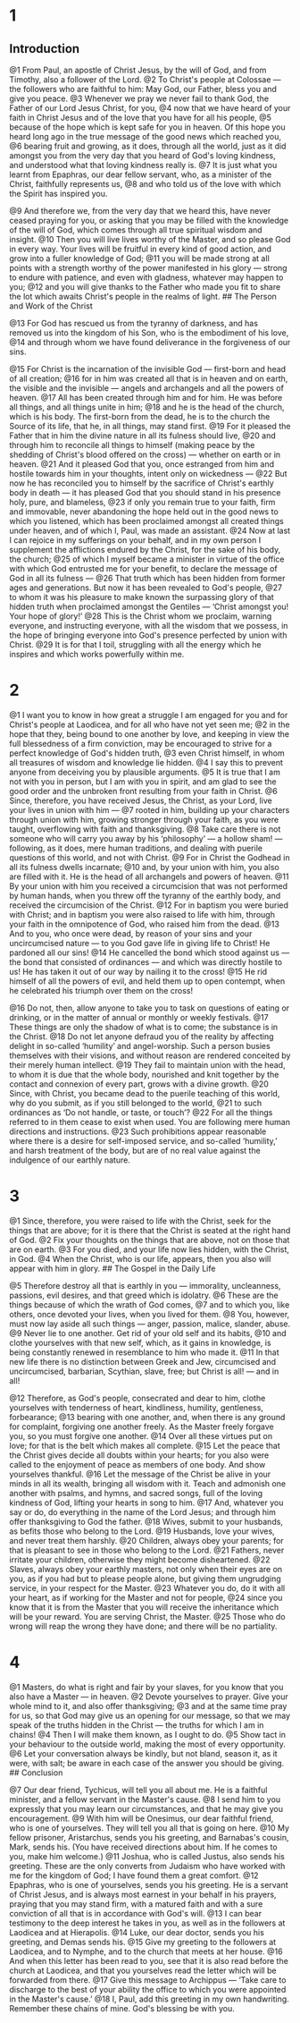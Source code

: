 # 1 
## Introduction
@1 From Paul, an apostle of Christ Jesus, by the will of God, and from Timothy, also a follower of the Lord. @2 To Christ's people at Colossae — the followers who are faithful to him: May God, our Father, bless you and give you peace. @3 Whenever we pray we never fail to thank God, the Father of our Lord Jesus Christ, for you, @4 now that we have heard of your faith in Christ Jesus and of the love that you have for all his people, @5 because of the hope which is kept safe for you in heaven. Of this hope you heard long ago in the true message of the good news which reached you, @6 bearing fruit and growing, as it does, through all the world, just as it did amongst you from the very day that you heard of God's loving kindness, and understood what that loving kindness really is. @7 It is just what you learnt from Epaphras, our dear fellow servant, who, as a minister of the Christ, faithfully represents us, @8 and who told us of the love with which the Spirit has inspired you. 

@9 And therefore we, from the very day that we heard this, have never ceased praying for you, or asking that you may be filled with the knowledge of the will of God, which comes through all true spiritual wisdom and insight. @10 Then you will live lives worthy of the Master, and so please God in every way. Your lives will be fruitful in every kind of good action, and grow into a fuller knowledge of God; @11 you will be made strong at all points with a strength worthy of the power manifested in his glory — strong to endure with patience, and even with gladness, whatever may happen to you; @12 and you will give thanks to the Father who made you fit to share the lot which awaits Christ's people in the realms of light. ## 
The Person and Work of the Christ 

@13 For God has rescued us from the tyranny of darkness, and has removed us into the kingdom of his Son, who is the embodiment of his love, @14 and through whom we have found deliverance in the forgiveness of our sins. 

@15 For Christ is the incarnation of the invisible God — first-born and head of all creation; @16 for in him was created all that is in heaven and on earth, the visible and the invisible — angels and archangels and all the powers of heaven. @17 All has been created through him and for him. He was before all things, and all things unite in him; @18 and he is the head of the church, which is his body. The first-born from the dead, he is to the church the Source of its life, that he, in all things, may stand first. @19 For it pleased the Father that in him the divine nature in all its fulness should live, @20 and through him to reconcile all things to himself (making peace by the shedding of Christ's blood offered on the cross) — whether on earth or in heaven. @21 And it pleased God that you, once estranged from him and hostile towards him in your thoughts, intent only on wickedness — @22 But now he has reconciled you to himself by the sacrifice of Christ's earthly body in death — it has pleased God that you should stand in his presence holy, pure, and blameless, @23 if only you remain true to your faith, firm and immovable, never abandoning the hope held out in the good news to which you listened, which has been proclaimed amongst all created things under heaven, and of which I, Paul, was made an assistant. @24 Now at last I can rejoice in my sufferings on your behalf, and in my own person I supplement the afflictions endured by the Christ, for the sake of his body, the church; @25 of which I myself became a minister in virtue of the office with which God entrusted me for your benefit, to declare the message of God in all its fulness — @26 That truth which has been hidden from former ages and generations. But now it has been revealed to God's people, @27 to whom it was his pleasure to make known the surpassing glory of that hidden truth when proclaimed amongst the Gentiles — ‘Christ amongst you! Your hope of glory!’ @28 This is the Christ whom we proclaim, warning everyone, and instructing everyone, with all the wisdom that we possess, in the hope of bringing everyone into God's presence perfected by union with Christ. @29 It is for that I toil, struggling with all the energy which he inspires and which works powerfully within me. 

# 2 
@1 I want you to know in how great a struggle I am engaged for you and for Christ's people at Laodicea, and for all who have not yet seen me; @2 in the hope that they, being bound to one another by love, and keeping in view the full blessedness of a firm conviction, may be encouraged to strive for a perfect knowledge of God's hidden truth, @3 even Christ himself, in whom all treasures of wisdom and knowledge lie hidden. @4 I say this to prevent anyone from deceiving you by plausible arguments. @5 It is true that I am not with you in person, but I am with you in spirit, and am glad to see the good order and the unbroken front resulting from your faith in Christ. @6 Since, therefore, you have received Jesus, the Christ, as your Lord, live your lives in union with him — @7 rooted in him, building up your characters through union with him, growing stronger through your faith, as you were taught, overflowing with faith and thanksgiving. @8 Take care there is not someone who will carry you away by his ‘philosophy’ — a hollow sham! — following, as it does, mere human traditions, and dealing with puerile questions of this world, and not with Christ. @9 For in Christ the Godhead in all its fulness dwells incarnate; @10 and, by your union with him, you also are filled with it. He is the head of all archangels and powers of heaven. @11 By your union with him you received a circumcision that was not performed by human hands, when you threw off the tyranny of the earthly body, and received the circumcision of the Christ. @12 For in baptism you were buried with Christ; and in baptism you were also raised to life with him, through your faith in the omnipotence of God, who raised him from the dead. @13 And to you, who once were dead, by reason of your sins and your uncircumcised nature — to you God gave life in giving life to Christ! He pardoned all our sins! @14 He cancelled the bond which stood against us — the bond that consisted of ordinances — and which was directly hostile to us! He has taken it out of our way by nailing it to the cross! @15 He rid himself of all the powers of evil, and held them up to open contempt, when he celebrated his triumph over them on the cross! 

@16 Do not, then, allow anyone to take you to task on questions of eating or drinking, or in the matter of annual or monthly or weekly festivals. @17 These things are only the shadow of what is to come; the substance is in the Christ. @18 Do not let anyone defraud you of the reality by affecting delight in so-called ‘humility’ and angel-worship. Such a person busies themselves with their visions, and without reason are rendered conceited by their merely human intellect. @19 They fail to maintain union with the head, to whom it is due that the whole body, nourished and knit together by the contact and connexion of every part, grows with a divine growth. @20 Since, with Christ, you became dead to the puerile teaching of this world, why do you submit, as if you still belonged to the world, @21 to such ordinances as ‘Do not handle, or taste, or touch’? @22 For all the things referred to in them cease to exist when used. You are following mere human directions and instructions. @23 Such prohibitions appear reasonable where there is a desire for self-imposed service, and so-called ‘humility,’ and harsh treatment of the body, but are of no real value against the indulgence of our earthly nature. 

# 3 
@1 Since, therefore, you were raised to life with the Christ, seek for the things that are above; for it is there that the Christ is seated at the right hand of God. @2 Fix your thoughts on the things that are above, not on those that are on earth. @3 For you died, and your life now lies hidden, with the Christ, in God. @4 When the Christ, who is our life, appears, then you also will appear with him in glory. ## 
The Gospel in the Daily Life 

@5 Therefore destroy all that is earthly in you — immorality, uncleanness, passions, evil desires, and that greed which is idolatry. @6 These are the things because of which the wrath of God comes, @7 and to which you, like others, once devoted your lives, when you lived for them. @8 You, however, must now lay aside all such things — anger, passion, malice, slander, abuse. @9 Never lie to one another. Get rid of your old self and its habits, @10 and clothe yourselves with that new self, which, as it gains in knowledge, is being constantly renewed in resemblance to him who made it. @11 In that new life there is no distinction between Greek and Jew, circumcised and uncircumcised, barbarian, Scythian, slave, free; but Christ is all! — and in all! 

@12 Therefore, as God's people, consecrated and dear to him, clothe yourselves with tenderness of heart, kindliness, humility, gentleness, forbearance; @13 bearing with one another, and, when there is any ground for complaint, forgiving one another freely. As the Master freely forgave you, so you must forgive one another. @14 Over all these virtues put on love; for that is the belt which makes all complete. @15 Let the peace that the Christ gives decide all doubts within your hearts; for you also were called to the enjoyment of peace as members of one body. And show yourselves thankful. @16 Let the message of the Christ be alive in your minds in all its wealth, bringing all wisdom with it. Teach and admonish one another with psalms, and hymns, and sacred songs, full of the loving kindness of God, lifting your hearts in song to him. @17 And, whatever you say or do, do everything in the name of the Lord Jesus; and through him offer thanksgiving to God the father. @18 Wives, submit to your husbands, as befits those who belong to the Lord. @19 Husbands, love your wives, and never treat them harshly. @20 Children, always obey your parents; for that is pleasant to see in those who belong to the Lord. @21 Fathers, never irritate your children, otherwise they might become disheartened. @22 Slaves, always obey your earthly masters, not only when their eyes are on you, as if you had but to please people alone, but giving them ungrudging service, in your respect for the Master. @23 Whatever you do, do it with all your heart, as if working for the Master and not for people, @24 since you know that it is from the Master that you will receive the inheritance which will be your reward. You are serving Christ, the Master. @25 Those who do wrong will reap the wrong they have done; and there will be no partiality. 

# 4 
@1 Masters, do what is right and fair by your slaves, for you know that you also have a Master — in heaven. @2 Devote yourselves to prayer. Give your whole mind to it, and also offer thanksgiving; @3 and at the same time pray for us, so that God may give us an opening for our message, so that we may speak of the truths hidden in the Christ — the truths for which I am in chains! @4 Then I will make them known, as I ought to do. @5 Show tact in your behaviour to the outside world, making the most of every opportunity. @6 Let your conversation always be kindly, but not bland, season it, as it were, with salt; be aware in each case of the answer you should be giving. ## Conclusion


@7 Our dear friend, Tychicus, will tell you all about me. He is a faithful minister, and a fellow servant in the Master's cause. @8 I send him to you expressly that you may learn our circumstances, and that he may give you encouragement. @9 With him will be Onesimus, our dear faithful friend, who is one of yourselves. They will tell you all that is going on here. @10 My fellow prisoner, Aristarchus, sends you his greeting, and Barnabas's cousin, Mark, sends his. (You have received directions about him. If he comes to you, make him welcome.) @11 Joshua, who is called Justus, also sends his greeting. These are the only converts from Judaism who have worked with me for the kingdom of God; I have found them a great comfort. @12 Epaphras, who is one of yourselves, sends you his greeting. He is a servant of Christ Jesus, and is always most earnest in your behalf in his prayers, praying that you may stand firm, with a matured faith and with a sure conviction of all that is in accordance with God's will. @13 I can bear testimony to the deep interest he takes in you, as well as in the followers at Laodicea and at Hierapolis. @14 Luke, our dear doctor, sends you his greeting, and Demas sends his. @15 Give my greeting to the followers at Laodicea, and to Nymphe, and to the church that meets at her house. @16 And when this letter has been read to you, see that it is also read before the church at Laodicea, and that you yourselves read the letter which will be forwarded from there. @17 Give this message to Archippus — ‘Take care to discharge to the best of your ability the office to which you were appointed in the Master's cause.’ @18 I, Paul, add this greeting in my own handwriting. Remember these chains of mine. God's blessing be with you. 